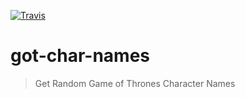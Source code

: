 [![Travis](https://img.shields.io/travis/anoopmundathan/got-char-names.svg)]()
# got-char-names
> Get Random Game of Thrones Character Names

